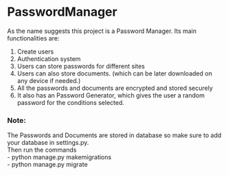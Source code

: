 # PasswordManager

As the name suggests this project is a Password Manager.
Its main functionalities are:
  1. Create users
  2. Authentication system
  3. Users can store passwords for different sites 
  4. Users can also store documents. (which can be later downloaded on any device if needed.)
  5. All the passwords and documents are encrypted and stored securely
  6. It also has an Password Generator, which gives the user a random password for the conditions selected.
  

<h3>Note:</h3>
  <p>The Passwords and Documents are stored in database so make sure to add your database in settings.py. <br>
       Then run the commands
<br>
        <t>- python manage.py makemigrations<br>
        <t>- python manage.py migrate <br>
   </p>
